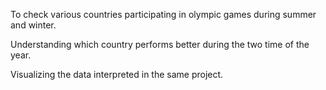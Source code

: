To check various countries participating in olympic games during summer and winter.

Understanding which country performs better during the two time of the year.

Visualizing the data interpreted in the same project.